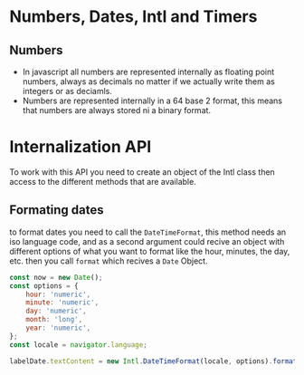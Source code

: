 # Numbers, Dates, Intl and Timers

## Numbers
- In javascript all numbers are represented internally as floating point numbers, always as decimals no matter if we actually write them as integers or as deciamls.
-  Numbers are represented internally in a 64 base 2 format, this means that numbers are always stored ni a binary format.

# Internalization API

To work with this API you need to create an object of the Intl class then access to the different methods that are available.

## Formating dates

to format dates you need to call the  ``DateTimeFormat``, this method needs an iso language code, and as a second argument could recive an object with different options of what you want to format like the hour, minutes, the day, etc. then you call `format` which recives a `Date` Object.

```js
const now = new Date();
const options = {
    hour: 'numeric',
    minute: 'numeric',
    day: 'numeric',
    month: 'long',
    year: 'numeric',
};
const locale = navigator.language;

labelDate.textContent = new Intl.DateTimeFormat(locale, options).format(now);
```